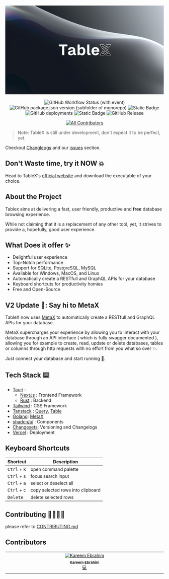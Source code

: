 <p align="center">
  <img src="./apps/web/public/billboard.png">
</p>
<div align="center">
  <img alt="GitHub Workflow Status (with event)" src="https://img.shields.io/github/actions/workflow/status/kareemmahlees/tablex/lint.yml">
  <img alt="GitHub package.json version (subfolder of monorepo)" src="https://img.shields.io/github/package-json/v/kareemmahlees/tablex?color=blue">
  <img alt="Static Badge" src="https://img.shields.io/badge/node-v20.9.0%20-green">
  <img alt="GitHub deployments" src="https://img.shields.io/github/deployments/kareemmahlees/tablex/production?label=production">

<img alt="Static Badge" src="https://img.shields.io/badge/cargo-v1.74.1-orange">
<img alt="GitHub Release" src="https://img.shields.io/github/v/release/kareemmahlees/tablex">

[![All Contributors](https://img.shields.io/github/all-contributors/kareemmahlees/tablex?color=ee8449)](#contributors)

</div>

> Note: TableX is still under development, don't expect it to be perfect, yet.

Checkout [Changleogs](./apps/core/CHANGELOG.md) and our [issues](https://github.com/kareemmahlees/tablex/issues) section.

## Don't Waste time, try it NOW 💥

Head to TableX's [official website](https://tablex-tan.vercel.app/) and download the executable of your choice.

## About the Project

Tablex aims at delivering a fast, user friendly, productive and **free** database browsing experience.

While not claiming that it is a replacement of any other tool, yet, it strives to provide a, hopefully, good user experience.

## What Does it offer ✨

- Delightful user experience
- Top-Notch performance
- Support for SQLite, PostgreSQL, MySQL
- Available for Windows, MacOS, and Linux
- Automatically create a RESTfull and GraphQL APIs for your database
- Keyboard shortcuts for productivity homies
- Free and Open-Source

## V2 Update 🎉: Say hi to MetaX

TableX now uses [MetaX](https://github.com/kareemmahlees/meta-x) to automatically create a RESTfull and GraphQL APIs for your database.

MetaX supercharges your experience by allowing you to interact with your database through an API interface ( which is fully swagger documented ), allowing you for example to create, read, update or delete databases, tables or columns through http requests with no effort from you what so over ✨.

Just connect your database and start running 🚀.

## Tech Stack ⌨️

- [Tauri](https://tauri.app/) :
  - [NextJs](https://nextjs.org/) : Frontend Framework
  - [Rust](https://www.rust-lang.org/) : Backend
- [Tailwind](https://tailwindcss.com/) : CSS Framework
- [Tanstack](https://tanstack.com/) : [Query](https://tanstack.com/query/latest), [Table](https://tanstack.com/table/v8)
- [Golang](https://go.dev): [MetaX](https://github.com/kareemmahlees/meta-x)
- [shadcn/ui](https://ui.shadcn.com/) : Components
- [Changesets](https://github.com/changesets/changesets): Versioning and Changelogs
- [Vercel](https://vercel.com/) : Deployment

## Keyboard Shortcuts

| Shortcut                       | Description                       |
| ------------------------------ | --------------------------------- |
| <kbd>Ctrl</kbd> + <kbd>k</kbd> | open command palette              |
| <kbd>Ctrl</kbd> + <kbd>s</kbd> | focus search input                |
| <kbd>Ctrl</kbd> + <kbd>a</kbd> | select or deselect all            |
| <kbd>Ctrl</kbd> + <kbd>c</kbd> | copy selected rows into clipboard |
| <kbd>Delete</kbd>              | delete selected rows              |

## Contributing 🫱🏻‍🫲🏻

please refer to [CONTRIBUTING.md](./docs/CONTRIBUTING.md)

## Contributors

<!-- ALL-CONTRIBUTORS-LIST:START - Do not remove or modify this section -->
<!-- prettier-ignore-start -->
<!-- markdownlint-disable -->
<table>
  <tbody>
    <tr>
      <td align="center" valign="top" width="14.28%"><a href="https://kareem-ebrahim.vercel.app/"><img src="https://avatars.githubusercontent.com/u/89863279?v=4?s=100" width="100px;" alt="Kareem Ebrahim"/><br /><sub><b>Kareem Ebrahim</b></sub></a><br /><a href="https://github.com/kareemmahlees/tablex/commits?author=kareemmahlees" title="Code">💻</a></td>
    </tr>
  </tbody>
</table>

<!-- markdownlint-restore -->
<!-- prettier-ignore-end -->

<!-- ALL-CONTRIBUTORS-LIST:END -->
<!-- prettier-ignore-start -->
<!-- markdownlint-disable -->

<!-- markdownlint-restore -->
<!-- prettier-ignore-end -->

<!-- ALL-CONTRIBUTORS-LIST:END -->
